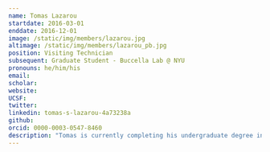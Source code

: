```yaml
---
name: Tomas Lazarou
startdate: 2016-03-01
enddate: 2016-12-01
image: /static/img/members/lazarou.jpg
altimage: /static/img/members/lazarou_pb.jpg
position: Visiting Technician
subsequent: Graduate Student - Buccella Lab @ NYU
pronouns: he/him/his
email:
scholar:
website:
UCSF:
twitter:
linkedin: tomas-s-lazarou-4a73238a
github:
orcid: 0000-0003-0547-8460
description: "Tomas is currently completing his undergraduate degree in Chemical Biology at McMaster University. He is joining the Fraser lab for 8 months to complete the co-op portion of his degree. He previously worked with Dr. Lori Burrows studying antibiotic resistance and peptidoglycan recycling  in P. aeruginosa. He then completed his fourth year thesis in Dr. Giuseppe Melacini's lab investigating dynamics of Protein Kinase A using NMR."
---
```

